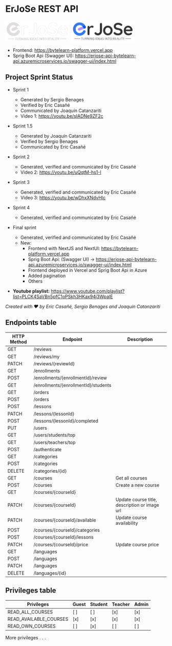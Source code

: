 # ErJoSe REST API
![ErJoSe dark logo](./erjose-dark-logo.png#gh-dark-mode-only)
![ErJoSe light logo](./erjose-light-logo.png#gh-light-mode-only)
- Frontend: https://bytelearn-platform.vercel.app
- Sprig Boot Api (Swagger UI): https://erjose-api-bytelearn-api.azuremicroservices.io/swagger-ui/index.html

## Project Sprint Status
- Sprint 1 
    - Generated by Sergio Benages
    - Verified by Eric Casañé
    - Communicated by Joaquín Catanzariti
    - Video 1: https://youtu.be/sIADNe9ZF2c
- Sprint 1.5 
    - Generated by Joaquín Catanzariti
    - Verified by Sergio Benages
    - Communicated by Eric Casañé
- Sprint 2 
    - Generated, verified and communicated by Eric Casañé
    - Video 2: https://youtu.be/uQqtM-hs1-I
- Sprint 3 
    - Generated, verified and communicated by Eric Casañé
    - Video 3: https://youtu.be/wDhxXNdvHlc
- Sprint 4 
    - Generated, verified and communicated by Eric Casañé
- Final sprint
    - Generated, verified and communicated by Eric Casañé 
    - New:
        - Frontend with NextJS and NextUI: https://bytelearn-platform.vercel.app
        - Sprig Boot Api: (Swagger UI) -> https://erjose-api-bytelearn-api.azuremicroservices.io/swagger-ui/index.html
        - Frontend deployed in Vercel and Sprig Boot Api in Azure
        - Added pagination
        - Others
        
- **Youtube playlist:** https://www.youtube.com/playlist?list=PLCK4SaVBn5pfC1oPSkh3HKax94j3WpalE

*Created with ❤️ by Eric Casañé, Sergio Benages and Joaquín Catanzariti*

## Endpoints table
| HTTP Method | Endpoint | Description |
| --- | --- | --- |
| GET | /reviews |  |
| GET | /reviews/my |  |
| PATCH | /reviews/{reviewId} |  |
| GET | /enrollments |  |
| POST | /enrollments/{enrollmentId}/review |  |
| GET | /enrollments/{enrollmentId}/students |  |
| GET | /orders |  |
| POST | /orders |  |
| POST | /lessons |  |
| PATCH | /lessons/{lessonId} |  |
| POST | /lessons/{lessonId}/completed |  |
| PUT | /users |  |
| GET | /users/students/top |  |
| GET | /users/teachers/top |  |
| POST | /authenticate |  |
| GET | /categories |  |
| POST | /categories |  |
| DELETE | /categories/{id} |  |
| GET | /courses | Get all courses |
| POST | /courses | Create a new course |
| GET | /courses/{courseId} |  |
| PATCH | /courses/{courseId} | Update course title, description or image url |
| PATCH | /courses/{courseId}/available | Update course availability |
| POST | /courses/{courseId}/categories |  |
| POST | /courses/{courseId}/lessons |  |
| PATCH | /courses/{courseId}/price | Update course price |
| GET | /languages |  |
| POST | /languages |  |
| PATCH | /languages |  |
| DELETE | /languages/{id} |  |

## Privileges table
| Privileges           | Guest | Student | Teacher | Admin |
|----------------------|-------|---------|---------|-------|
| READ_ALL_COURSES      |   [ ]   |   [ ]   |   [x]   |  [x]  |
| READ_AVAILABLE_COURSES|   [x]   |   [x]   |   [x]   |  [x]  |
| READ_OWN_COURSES      |   [ ]   |   [x]   |   [ ]   |  [ ]  |
More privileges . . .

